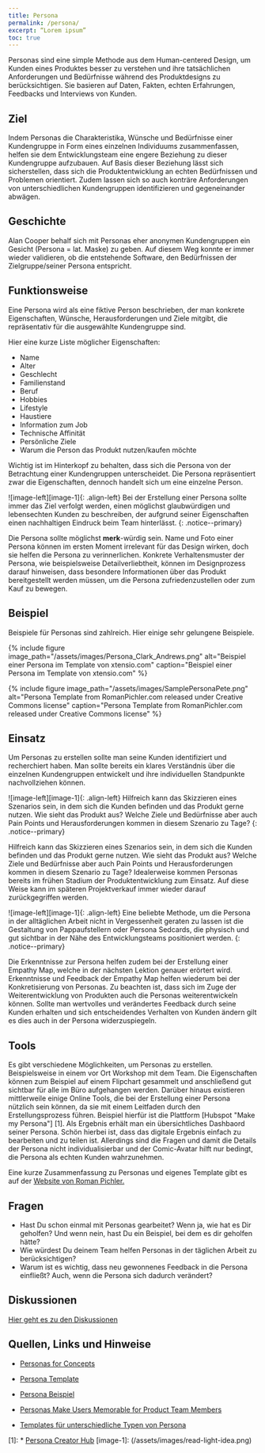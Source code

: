 ```yaml
---
title: Persona
permalink: /persona/
excerpt: “Lorem ipsum”
toc: true
---
```



Personas sind eine simple Methode aus dem Human-centered Design, um Kunden eines Produktes besser zu verstehen und ihre tatsächlichen Anforderungen und Bedürfnisse während des Produktdesigns zu berücksichtigen. Sie basieren auf Daten, Fakten, echten Erfahrungen, Feedbacks und Interviews von Kunden. 

## Ziel
Indem Personas die Charakteristika, Wünsche und Bedürfnisse einer Kundengruppe in Form eines einzelnen Individuums zusammenfassen, helfen sie dem Entwicklungsteam eine engere Beziehung zu dieser Kundengruppe aufzubauen. Auf Basis dieser Beziehung lässt sich sicherstellen, dass sich die Produktentwicklung an echten Bedürfnissen und Problemen orientiert.
Zudem lassen sich so auch konträre Anforderungen von unterschiedlichen Kundengruppen identifizieren und gegeneinander abwägen.

## Geschichte 
Alan Cooper behalf sich mit Personas eher anonymen Kundengruppen ein Gesicht (Persona = lat. Maske) zu geben. Auf diesem Weg konnte er immer wieder validieren, ob die entstehende Software, den Bedürfnissen der Zielgruppe/seiner Persona entspricht. 

## Funktionsweise
Eine Persona wird als eine fiktive Person beschrieben, der man konkrete Eigenschaften, Wünsche, Herausforderungen und Ziele mitgibt, die repräsentativ für die ausgewählte Kundengruppe sind.

Hier eine kurze Liste möglicher Eigenschaften: 

* Name
* Alter
* Geschlecht
* Familienstand
* Beruf
* Hobbies
* Lifestyle
* Haustiere
* Information zum Job
* Technische Affinität
* Persönliche Ziele
* Warum die Person das Produkt nutzen/kaufen möchte

Wichtig ist im Hinterkopf zu behalten, dass sich die Persona von der Betrachtung einer Kundengruppen unterscheidet. 
Die Persona repräsentiert zwar die Eigenschaften, dennoch handelt sich um eine einzelne Person. 


![image-left][image-1]{: .align-left}
Bei der Erstellung einer Persona sollte immer das Ziel verfolgt werden, 
einen möglichst glaubwürdigen und lebensechten Kunden zu beschreiben, der aufgrund seiner Eigenschaften einen nachhaltigen Eindruck beim Team hinterlässt.
{: .notice--primary}

 
Die Persona sollte möglichst **merk**-würdig sein. Name und Foto einer Persona können im ersten Moment irrelevant für das Design wirken, 
doch sie helfen die Persona zu verinnerlichen. Konkrete Verhaltensmuster der Persona, wie beispielsweise Detailverliebtheit, können im Designprozess darauf hinweisen, 
dass besondere Informationen über das Produkt bereitgestellt werden müssen, um die Persona zufriedenzustellen oder zum Kauf zu bewegen. 

## Beispiel
Beispiele für Personas sind zahlreich. Hier einige sehr gelungene Beispiele.

{% include figure image_path="/assets/images/Persona_Clark_Andrews.png" alt="Beispiel einer Persona im Template von xtensio.com" caption="Beispiel einer Persona im Template von xtensio.com" %} 

{% include figure image_path="/assets/images/SamplePersonaPete.png" alt="Persona Template from RomanPichler.com released under Creative Commons license" caption="Persona Template from RomanPichler.com released under Creative Commons license" %}

## Einsatz

Um Personas zu erstellen sollte man seine Kunden identifiziert und recherchiert haben. 
Man sollte bereits ein klares Verständnis über die einzelnen Kundengruppen entwickelt und ihre individuellen Standpunkte nachvollziehen können. 

![image-left][image-1]{: .align-left}
Hilfreich kann das Skizzieren eines Szenarios sein, in dem sich die Kunden befinden und das Produkt gerne nutzen.
Wie sieht das Produkt aus? Welche Ziele und Bedürfnisse aber auch Pain Points und Herausforderungen kommen in diesem Szenario zu Tage?
{: .notice--primary}

Hilfreich kann das Skizzieren eines Szenarios sein, in dem sich die Kunden befinden und das Produkt gerne nutzen.
Wie sieht das Produkt aus? Welche Ziele und Bedürfnisse aber auch Pain Points und Herausforderungen kommen in diesem Szenario zu Tage?
Idealerweise kommen Personas bereits im frühen Stadium der Produktentwicklung zum Einsatz. Auf diese Weise kann im späteren Projektverkauf immer wieder darauf zurückgegriffen werden.

![image-left][image-1]{: .align-left}
Eine beliebte Methode, um die Persona in der alltäglichen Arbeit nicht in Vergessenheit geraten zu lassen ist die Gestaltung von Pappaufstellern oder Persona Sedcards, 
die physisch und gut sichtbar in der Nähe des Entwicklungsteams positioniert werden.
{: .notice--primary}


Die Erkenntnisse zur Persona helfen zudem bei der Erstellung einer Empathy Map, welche in der nächsten Lektion genauer erörtert wird. Erkenntnisse und Feedback der Empathy Map helfen wiederum bei der Konkretisierung von Personas.
Zu beachten ist, dass sich im Zuge der Weiterentwicklung von Produkten auch die Personas weiterentwickeln können. Sollte man wertvolles und verändertes Feedback durch seine Kunden erhalten und sich entscheidendes Verhalten von Kunden ändern gilt es dies auch in der Persona widerzuspiegeln.

## Tools
Es gibt verschiedene Möglichkeiten, um Personas zu erstellen. Beispielsweise in einem vor Ort Workshop mit dem Team. 
Die Eigenschaften können zum Beispiel auf einem Flipchart gesammelt und anschließend gut sichtbar für alle im Büro aufgehangen werden.
Darüber hinaus existieren mittlerweile einige Online Tools, die bei der Erstellung einer Persona nützlich sein können, 
da sie mit einem Leitfaden durch den Erstellungsprozess führen. Beispiel hierfür ist die Plattform [Hubspot "Make my Persona"] [1]. 
Als Ergebnis erhält man ein übersichtliches Dashbaord seiner Persona. Schön hierbei ist, dass das digitale Ergebnis einfach zu bearbeiten und zu teilen ist. 
Allerdings sind die Fragen und damit die Details der Persona nicht individualisierbar und der Comic-Avatar hilft nur bedingt, die Persona als echten Kunden wahrzunehmen.

Eine kurze Zusammenfassung zu Personas und eigenes Template gibt es auf der [Website von Roman Pichler.](https://www.romanpichler.com/tools/the-persona-template)
## Fragen
* Hast Du schon einmal mit Personas gearbeitet? Wenn ja, wie hat es Dir geholfen? Und wenn nein, hast Du ein Beispiel, bei dem es dir geholfen hätte?
* Wie würdest Du deinem Team helfen Personas in der täglichen Arbeit zu berücksichtigen?
* Warum ist es wichtig, dass neu gewonnenes Feedback in die Persona einfließt? Auch, wenn die Persona sich dadurch verändert?

## Diskussionen
[Hier geht es zu den Diskussionen]()

## Quellen, Links und Hinweise
* [Personas for Concepts](https://challenges.openideo.com/blog/personas-for-concepts)
* [Persona Template](https://www.romanpichler.com/tools/the-persona-template)
* [Persona Beispiel](https://www.romanpichler.com/blog/persona-template-for-agile-product-management/)
* [Personas Make Users Memorable for Product Team Members](https://www.nngroup.com/articles/persona/)

* [Templates für unterschiedliche Typen von Persona](https://xtensio.com/user-persona/)

[1]: * [Persona Creator Hub](https://www.hubspot.de/make-my-persona)
[image-1]:	(/assets/images/read-light-idea.png)
